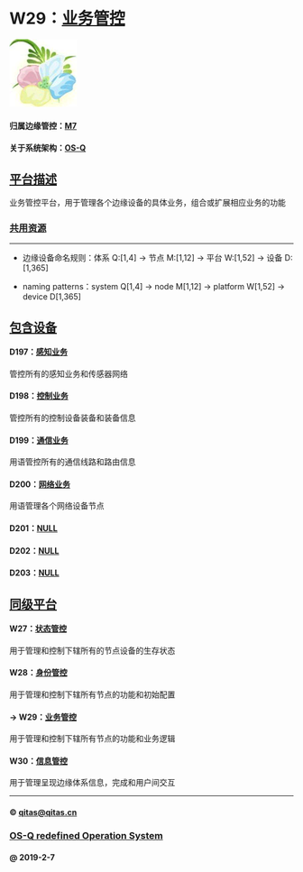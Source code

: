 ﻿# W29：[业务管控](https://github.com/OS-Q/W29)

[![sites](OS-Q/OS-Q.png)](http://www.OS-Q.com)

#### 归属边缘管控：[M7](https://github.com/OS-Q/M7)

#### 关于系统架构：[OS-Q](https://github.com/OS-Q/OS-Q)

## [平台描述](https://github.com/OS-Q/W29/wiki) 

业务管控平台，用于管理各个边缘设备的具体业务，组合或扩展相应业务的功能

### [共用资源](OS-Q/)



---

- 边缘设备命名规则：体系 Q:[1,4] -> 节点 M:[1,12] -> 平台 W:[1,52] -> 设备 D:[1,365]

- naming patterns：system Q[1,4] -> node M[1,12] -> platform W[1,52] -> device D[1,365]

## [包含设备](https://github.com/OS-Q/W29/wiki) 

#### D197：[感知业务](https://github.com/OS-Q/D197)

管控所有的感知业务和传感器网络

#### D198：[控制业务](https://github.com/OS-Q/D198)

管控所有的控制设备装备和装备信息

#### D199：[通信业务](https://github.com/OS-Q/D199)

用语管控所有的通信线路和路由信息

#### D200：[网络业务](https://github.com/OS-Q/D200)

用语管理各个网络设备节点

#### D201：[NULL](https://github.com/OS-Q/D201)



#### D202：[NULL](https://github.com/OS-Q/D202)



#### D203：[NULL](https://github.com/OS-Q/D203)


## [同级平台](https://github.com/OS-Q/M7/wiki) 

#### W27：[状态管控](https://github.com/OS-Q/W27)

用于管理和控制下辖所有的节点设备的生存状态

#### W28：[身份管控](https://github.com/OS-Q/W28)

用于管理和控制下辖所有节点的功能和初始配置

#### -> W29：[业务管控](https://github.com/OS-Q/W29)

用于管理和控制下辖所有节点的功能和业务逻辑

#### W30：[信息管控](https://github.com/OS-Q/W30)

用于管理呈现边缘体系信息，完成和用户间交互

---

####  © qitas@qitas.cn
###  [OS-Q redefined Operation System](http://www.OS-Q.com)
####  @ 2019-2-7

